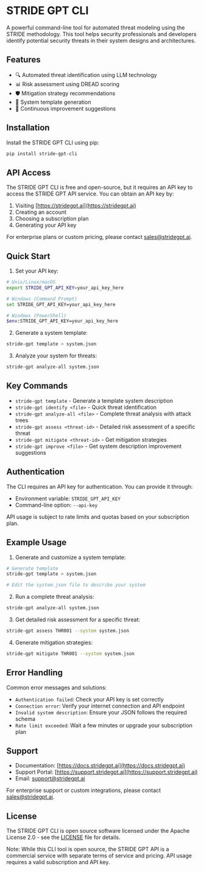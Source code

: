 # STRIDE GPT CLI

A powerful command-line tool for automated threat modeling using the STRIDE methodology. This tool helps security professionals and developers identify potential security threats in their system designs and architectures.

## Features

- 🔍 Automated threat identification using LLM technology
- 📊 Risk assessment using DREAD scoring
- 🛡️ Mitigation strategy recommendations
- 📝 System template generation
- 🔄 Continuous improvement suggestions

## Installation

Install the STRIDE GPT CLI using pip:

```bash
pip install stride-gpt-cli
```

## API Access

The STRIDE GPT CLI is free and open-source, but it requires an API key to access the STRIDE GPT API service. You can obtain an API key by:

1. Visiting [https://stridegpt.ai](https://stridegpt.ai)
2. Creating an account
3. Choosing a subscription plan
4. Generating your API key

For enterprise plans or custom pricing, please contact sales@stridegpt.ai.

## Quick Start

1. Set your API key:
```bash
# Unix/Linux/macOS
export STRIDE_GPT_API_KEY=your_api_key_here

# Windows (Command Prompt)
set STRIDE_GPT_API_KEY=your_api_key_here

# Windows (PowerShell)
$env:STRIDE_GPT_API_KEY=your_api_key_here
```

2. Generate a system template:
```bash
stride-gpt template > system.json
```

3. Analyze your system for threats:
```bash
stride-gpt analyze-all system.json
```

## Key Commands

- `stride-gpt template` - Generate a template system description
- `stride-gpt identify <file>` - Quick threat identification
- `stride-gpt analyze-all <file>` - Complete threat analysis with attack trees
- `stride-gpt assess <threat-id>` - Detailed risk assessment of a specific threat
- `stride-gpt mitigate <threat-id>` - Get mitigation strategies
- `stride-gpt improve <file>` - Get system description improvement suggestions

## Authentication

The CLI requires an API key for authentication. You can provide it through:
- Environment variable: `STRIDE_GPT_API_KEY`
- Command-line option: `--api-key`

API usage is subject to rate limits and quotas based on your subscription plan.

## Example Usage

1. Generate and customize a system template:
```bash
# Generate template
stride-gpt template > system.json

# Edit the system.json file to describe your system
```

2. Run a complete threat analysis:
```bash
stride-gpt analyze-all system.json
```

3. Get detailed risk assessment for a specific threat:
```bash
stride-gpt assess THR001 --system system.json
```

4. Generate mitigation strategies:
```bash
stride-gpt mitigate THR001 --system system.json
```

## Error Handling

Common error messages and solutions:

- `Authentication failed`: Check your API key is set correctly
- `Connection error`: Verify your internet connection and API endpoint
- `Invalid system description`: Ensure your JSON follows the required schema
- `Rate limit exceeded`: Wait a few minutes or upgrade your subscription plan

## Support

- Documentation: [https://docs.stridegpt.ai](https://docs.stridegpt.ai)
- Support Portal: [https://support.stridegpt.ai](https://support.stridegpt.ai)
- Email: support@stridegpt.ai

For enterprise support or custom integrations, please contact sales@stridegpt.ai.

## License

The STRIDE GPT CLI is open source software licensed under the Apache License 2.0 - see the [LICENSE](LICENSE) file for details.

Note: While this CLI tool is open source, the STRIDE GPT API is a commercial service with separate terms of service and pricing. API usage requires a valid subscription and API key.
 
